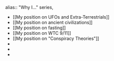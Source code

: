 alias:: "Why I..." series,

- [[My position on UFOs and Extra-Terrestrials]]
- [[My position on ancient civilizations]]
- [[My position on fasting]]
- [[My position on WTC 9/11]]
- [[My position on "Conspiracy Theories"]]
-
-
-